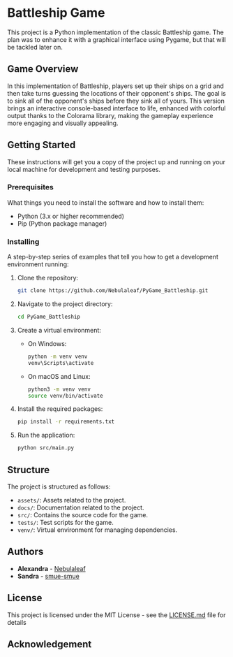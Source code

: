 # Battleship Game

This project is a Python implementation of the classic Battleship game. 
The plan was to enhance it with a graphical interface using Pygame, but that will be tackled later on.

## Game Overview

In this implementation of Battleship, players set up their ships on a grid and then take turns guessing the locations of their opponent's ships. The goal is to sink all of the opponent's ships before they sink all of yours. This version brings an interactive console-based interface to life, enhanced with colorful output thanks to the Colorama library, making the gameplay experience more engaging and visually appealing.

## Getting Started

These instructions will get you a copy of the project up and running on your local machine for development and testing purposes.

### Prerequisites

What things you need to install the software and how to install them:

- Python (3.x or higher recommended)
- Pip (Python package manager)

### Installing

A step-by-step series of examples that tell you how to get a development environment running:

1. Clone the repository:
    ```bash
    git clone https://github.com/Nebulaleaf/PyGame_Battleship.git
    ```

2. Navigate to the project directory:
    ```bash
    cd PyGame_Battleship
    ```

3. Create a virtual environment:
    - On Windows:
        ```bash
        python -m venv venv
        venv\Scripts\activate
        ```
    - On macOS and Linux:
        ```bash
        python3 -m venv venv
        source venv/bin/activate
        ```

4. Install the required packages:
    ```bash
    pip install -r requirements.txt
    ```

5. Run the application:
    ```bash
    python src/main.py
    ```

## Structure

The project is structured as follows:

- `assets/`: Assets related to the project.
- `docs/`: Documentation related to the project.
- `src/`: Contains the source code for the game.
- `tests/`: Test scripts for the game.
- `venv/`: Virtual environment for managing dependencies.


## Authors

- **Alexandra** - [Nebulaleaf](https://github.com/Nebulaleaf)
- **Sandra** - [smue-smue](https://github.com/smue-smue)


## License

This project is licensed under the MIT License - see the [LICENSE.md](LICENSE.md) file for details

## Acknowledgement
